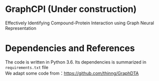# GraphCPI (Under construction)
Effectively Identifying Compound-Protein Interaction using Graph Neural Representation 

# Dependencies and References
The code is written in Python 3.6. Its dependencies is summarized in `requirements.txt` file  
We adapt some code from：https://github.com/thinng/GraphDTA  
